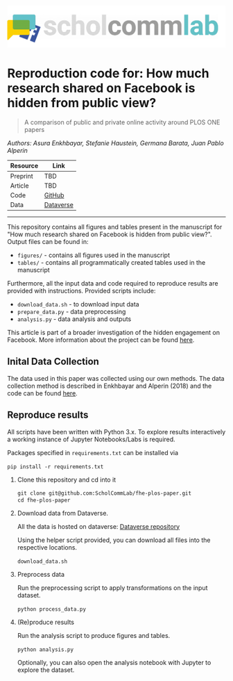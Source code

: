 ![fhe](fhe.png)

# Reproduction code for: How much research shared on Facebook is hidden from public view?

> A comparison of public and private online activity around PLOS ONE papers

*Authors: Asura Enkhbayar, Stefanie Haustein, Germana Barata, Juan Pablo Alperin*

| Resource | Link |
|-|-|
| Preprint | TBD |
| Article | TBD |
| Code | [GitHub](https://github.com/ScholCommLab/fhe-plos-paper)|
| Data | [Dataverse](https://dataverse.harvard.edu/privateurl.xhtml?token=58246dfc-bdf8-454d-8edc-60d5918dedfc) |

---

This repository contains all figures and tables present in the manuscript for "How much research shared on Facebook is hidden from public view?". Output files can be found in:

- `figures/` - contains all figures used in the manuscript
- `tables/` - contains all programmatically created tables used in the manuscript

Furthermore, all the input data and code required to reproduce results are provided with instructions. Provided scripts include:

- `download_data.sh` - to download input data
- `prepare_data.py` - data preprocessing
- `analysis.py` - data analysis and outputs

This article is part of a broader investigation of the hidden engagement on Facebook. More information about the project can be found [here](https://github.com/ScholCommLab/facebook-hidden-engagement).

## Inital Data Collection

The data used in this paper was collected using our own methods. The data collection method is described in Enkhbayar and Alperin (2018) and the code can be found [here](https://github.com/ScholCommLab/fhe-plos).

## Reproduce results

All scripts have been written with Python 3.x. To explore results interactively a working instance of Jupyter Notebooks/Labs is required.

Packages specified in `requirements.txt` can be installed via

```pip install -r requirements.txt```

1. Clone this repository and cd into it

    ```
    git clone git@github.com:ScholCommLab/fhe-plos-paper.git
    cd fhe-plos-paper
    ```

2. Download data from Dataverse.

    All the data is hosted on dataverse: [Dataverse repository](https://dataverse.harvard.edu/privateurl.xhtml?token=58246dfc-bdf8-454d-8edc-60d5918dedfc)

    Using the helper script provided, you can download all files into the respective locations.

    ```download_data.sh```

3. Preprocess data

    Run the preprocessing script to apply transformations on the input dataset.

    ```python process_data.py```

4. (Re)produce results

    Run the analysis script to produce figures and tables.

    ```python analysis.py```

    Optionally, you can also open the analysis notebook with Jupyter to explore the dataset.
